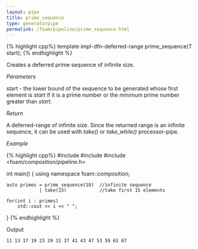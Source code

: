 ```yaml
---
layout: pipe
title: prime_sequence
type: generatorpipe
permalink: /foam/pipeline/prime_sequence.html
---
```



{% highlight cpp%}
template<typename T>
impl-dfn-deferred-range prime_sequence(T start);
{% endhighlight %}

Creates a deferred prime sequence of infinite size. 

*Parameters*

start - the lower bound of the sequence to be generated whose first element is *start* if it is a prime number 
       or the minimum prime number greater than *start*.

*Return*

A deferred-range of infinite size. Since the returned range is an infinite sequence, it can be used with *take()* or *take_while()* processor-pipe.

*Example*

{% highlight cpp%}
#include <iostream>
#include <vector>
#include <foam/composition/pipeline.h>

int main()
{
    using namespace foam::composition;

    auto primes = prime_sequence(10)  //infinite sequence
                | take(15)            //take first 15 elements

    for(int i : primes)
        std::cout << i << " ";
}
{% endhighlight %}

Output

    11 13 17 19 23 29 31 37 41 43 47 53 59 61 67
